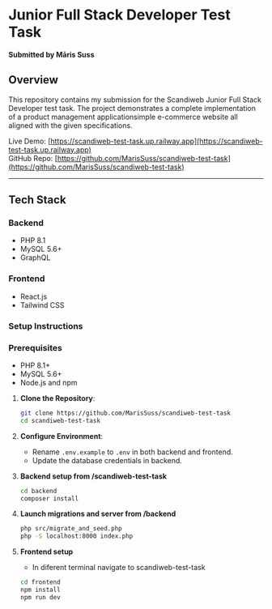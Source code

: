 # Junior Full Stack Developer Test Task  
**Submitted by Māris Suss**

## Overview

This repository contains my submission for the Scandiweb Junior Full Stack Developer test task. The project demonstrates a complete implementation of a product management applicationsimple e-commerce website all aligned with the given specifications.

Live Demo: [https://scandiweb-test-task.up.railway.app](https://scandiweb-test-task.up.railway.app)  
GitHub Repo: [https://github.com/MarisSuss/scandiweb-test-task](https://github.com/MarisSuss/scandiweb-test-task)

---

## Tech Stack

### Backend
- PHP 8.1
- MySQL 5.6+
- GraphQL

### Frontend
- React.js
- Tailwind CSS

### Setup Instructions

### Prerequisites
- PHP 8.1+
- MySQL 5.6+
- Node.js and npm

1. **Clone the Repository**:

   ```bash
   git clone https://github.com/MarisSuss/scandiweb-test-task
   cd scandiweb-test-task
   ```

2. **Configure Environment**:
   - Rename `.env.example` to `.env` in both backend and frontend.
   - Update the database credentials in backend.

3. **Backend setup from /scandiweb-test-task**

   ```bash
   cd backend
   composer install
   ```

4. **Launch migrations and server from /backend**

   ```bash
   php src/migrate_and_seed.php
   php -S localhost:8000 index.php
   ```

5. **Frontend setup**

   - In diferent terminal navigate to scandiweb-test-task

   ```bash
   cd frontend
   npm install
   npm run dev
   ```